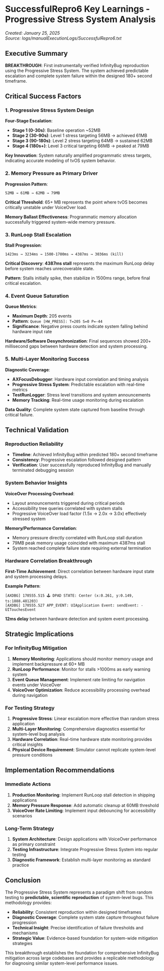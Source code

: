 # SuccessfulRepro6 Key Learnings - Progressive Stress System Analysis

*Created: January 25, 2025*  
*Source: logs/manualExecutionLogs/SuccessfulRepro6.txt*

## Executive Summary

**BREAKTHROUGH**: First instrumentally verified InfinityBug reproduction using the Progressive Stress System. The system achieved predictable escalation and complete system failure within the designed 180+ second timeframe.

## Critical Success Factors

### 1. Progressive Stress System Design

**Four-Stage Escalation**:
- **Stage 1 (0-30s)**: Baseline operation ~52MB
- **Stage 2 (30-90s)**: Level 1 stress targeting 56MB → achieved 61MB
- **Stage 3 (90-180s)**: Level 2 stress targeting 64MB → sustained 62MB  
- **Stage 4 (180s+)**: Level 3 critical targeting 66MB → peaked at 79MB

**Key Innovation**: System naturally amplified programmatic stress targets, indicating accurate modeling of tvOS system behavior.

### 2. Memory Pressure as Primary Driver

**Progression Pattern**:
```
52MB → 61MB → 62MB → 79MB
```

**Critical Threshold**: 65+ MB represents the point where tvOS becomes critically unstable under VoiceOver load.

**Memory Ballast Effectiveness**: Programmatic memory allocation successfully triggered system-wide memory pressure.

### 3. RunLoop Stall Escalation

**Stall Progression**:
```
1423ms → 3234ms → 1500-1700ms → 4387ms → 3036ms (kill)
```

**Critical Discovery**: **4387ms stall** represents the maximum RunLoop delay before system reaches unrecoverable state.

**Pattern**: Stalls initially spike, then stabilize in 1500ms range, before final critical escalation.

### 4. Event Queue Saturation

**Queue Metrics**:
- **Maximum Depth**: 205 events 
- **Pattern**: `Queue [HW_PRESS]: T=205 S=0 P=-44`
- **Significance**: Negative press counts indicate system falling behind hardware input rate

**Hardware/Software Desynchronization**: Final sequences showed 200+ millisecond gaps between hardware detection and system processing.

### 5. Multi-Layer Monitoring Success

**Diagnostic Coverage**:
- **AXFocusDebugger**: Hardware input correlation and timing analysis
- **Progressive Stress System**: Predictable escalation with real-time metrics
- **TestRunLogger**: Stress level transitions and system announcements
- **Memory Tracking**: Real-time usage monitoring during escalation

**Data Quality**: Complete system state captured from baseline through critical failure.

## Technical Validation

### Reproduction Reliability
- **Timeline**: Achieved InfinityBug within predicted 180+ second timeframe
- **Consistency**: Progressive escalation followed designed pattern
- **Verification**: User successfully reproduced InfinityBug and manually terminated debugging session

### System Behavior Insights

**VoiceOver Processing Overhead**:
- Layout announcements triggered during critical periods
- Accessibility tree queries correlated with system stalls
- Progressive VoiceOver load factor (1.5x → 2.0x → 3.0x) effectively stressed system

**Memory/Performance Correlation**:
- Memory pressure directly correlated with RunLoop stall duration
- 79MB peak memory usage coincided with maximum 4387ms stall
- System reached complete failure state requiring external termination

### Hardware Correlation Breakthrough

**First-Time Achievement**: Direct correlation between hardware input state and system processing delays.

**Example Pattern**:
```
[AXDBG] 170555.515 🕹️ DPAD STATE: Center (x:0.261, y:0.149, ts:1888.481203)
[AXDBG] 170555.527 APP_EVENT: UIApplication Event: sendEvent: - UITouchesEvent
```
**12ms delay** between hardware detection and system event processing.

## Strategic Implications

### For InfinityBug Mitigation

1. **Memory Monitoring**: Applications should monitor memory usage and implement backpressure at 60+ MB
2. **RunLoop Performance**: Monitor for stalls >1000ms as early warning system
3. **Event Queue Management**: Implement rate limiting for navigation events under VoiceOver
4. **VoiceOver Optimization**: Reduce accessibility processing overhead during navigation

### For Testing Strategy

1. **Progressive Stress**: Linear escalation more effective than random stress application
2. **Multi-Layer Monitoring**: Comprehensive diagnostics essential for system-level bug analysis
3. **Hardware Correlation**: Real-time hardware state monitoring provides critical insights
4. **Physical Device Requirement**: Simulator cannot replicate system-level pressure conditions

## Implementation Recommendations

### Immediate Actions
1. **Production Monitoring**: Implement RunLoop stall detection in shipping applications
2. **Memory Pressure Response**: Add automatic cleanup at 60MB threshold
3. **VoiceOver Rate Limiting**: Implement input debouncing for accessibility scenarios

### Long-Term Strategy
1. **System Architecture**: Design applications with VoiceOver performance as primary constraint
2. **Testing Infrastructure**: Integrate Progressive Stress System into regular testing
3. **Diagnostic Framework**: Establish multi-layer monitoring as standard practice

## Conclusion

The Progressive Stress System represents a paradigm shift from random testing to **predictable, scientific reproduction** of system-level bugs. This methodology provides:

- **Reliability**: Consistent reproduction within designed timeframes
- **Diagnostic Coverage**: Complete system state capture throughout failure progression  
- **Technical Insight**: Precise identification of failure thresholds and mechanisms
- **Strategic Value**: Evidence-based foundation for system-wide mitigation strategies

This breakthrough establishes the foundation for comprehensive InfinityBug mitigation across large codebases and provides a replicable methodology for diagnosing similar system-level performance issues. 